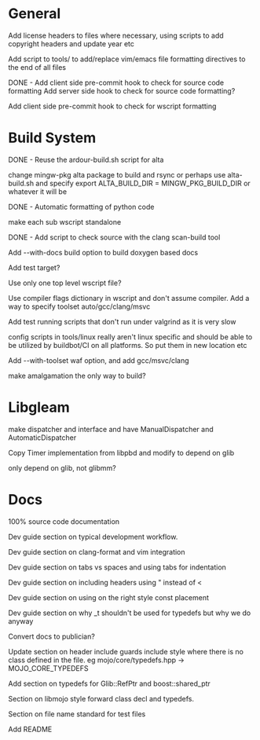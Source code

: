 # General

Add license headers to files where necessary, using scripts to add
copyright headers and update year etc

Add script to tools/ to add/replace vim/emacs file formatting directives
to the end of all files

DONE - Add client side pre-commit hook to check for source code formatting
Add server side hook to check for source code formatting?

Add client side pre-commit hook to check for wscript formatting

# Build System

DONE - Reuse the ardour-build.sh script for alta

change mingw-pkg alta package to build and rsync or perhaps use alta-build.sh
and specify export ALTA_BUILD_DIR = MINGW_PKG_BUILD_DIR or whatever it will be

DONE - Automatic formatting of python code

make each sub wscript standalone

DONE - Add script to check source with the clang scan-build tool

Add --with-docs build option to build doxygen based docs

Add test target?

Use only one top level wscript file?

Use compiler flags dictionary in wscript and don't assume compiler. Add a way
to specify toolset auto/gcc/clang/msvc

Add test running scripts that don't run under valgrind as it is very slow

config scripts in tools/linux really aren't linux specific and should be able
to be utilized by buildbot/CI on all platforms. So put them in new location etc

Add --with-toolset waf option, and add gcc/msvc/clang

make amalgamation the only way to build?

# Libgleam

make dispatcher and interface and have ManualDispatcher and AutomaticDispatcher

Copy Timer implementation from libpbd and modify to depend on glib

only depend on glib, not glibmm?

# Docs

100% source code documentation

Dev guide section on typical development workflow.

Dev guide section on clang-format and vim integration

Dev guide section on tabs vs spaces and using tabs for indentation

Dev guide section on including headers using " instead of <

Dev guide section on using on the right style const placement

Dev guide section on why _t shouldn't be used for typedefs but why we do anyway

Convert docs to publician?

Update section on header include guards include style where there is no class
defined in the file. eg mojo/core/typedefs.hpp -> MOJO_CORE_TYPEDEFS

Add section on typedefs for Glib::RefPtr and boost::shared_ptr

Section on libmojo style forward class decl and typedefs.

Section on file name standard for test files

Add README
